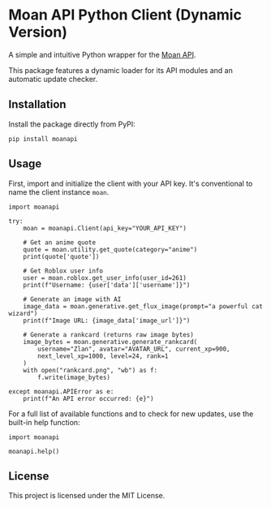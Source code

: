 # Moan API Python Client (Dynamic Version)

A simple and intuitive Python wrapper for the [Moan API](https://moanapi.ddns.net/).

This package features a dynamic loader for its API modules and an automatic update checker.

## Installation

Install the package directly from PyPI:

    pip install moanapi

## Usage

First, import and initialize the client with your API key. It's conventional to name the client instance `moan`.

    import moanapi

    try:
        moan = moanapi.Client(api_key="YOUR_API_KEY")

        # Get an anime quote
        quote = moan.utility.get_quote(category="anime")
        print(quote['quote'])

        # Get Roblox user info
        user = moan.roblox.get_user_info(user_id=261)
        print(f"Username: {user['data']['username']}")
        
        # Generate an image with AI
        image_data = moan.generative.get_flux_image(prompt="a powerful cat wizard")
        print(f"Image URL: {image_data['image_url']}")

        # Generate a rankcard (returns raw image bytes)
        image_bytes = moan.generative.generate_rankcard(
            username="Zlan", avatar="AVATAR_URL", current_xp=900, 
            next_level_xp=1000, level=24, rank=1
        )
        with open("rankcard.png", "wb") as f:
            f.write(image_bytes)

    except moanapi.APIError as e:
        print(f"An API error occurred: {e}")


For a full list of available functions and to check for new updates, use the built-in help function:

    import moanapi

    moanapi.help()


## License
This project is licensed under the MIT License.
